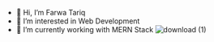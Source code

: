 - 👋 Hi, I’m Farwa Tariq
- 👀 I’m interested in Web Development
- 🌱 I’m currently working with MERN Stack
![download (1)](https://github.com/user-attachments/assets/3f63c6c5-7dd2-4fba-8249-ffd55b672da7)


<!---
farwaatariq/farwaatariq is a ✨ special ✨ repository because its `README.md` (this file) appears on your GitHub profile.
You can click the Preview link to take a look at your changes.
--->
